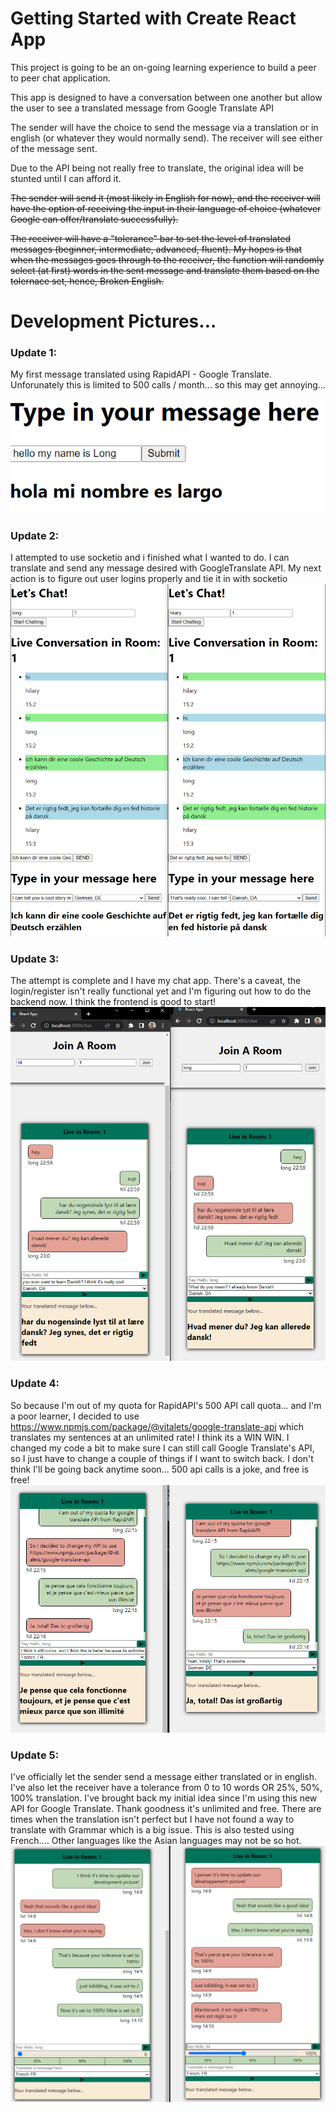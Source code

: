 # Getting Started with Create React App

This project is going to be an on-going learning experience to build a peer to peer chat application.

This app is designed to have a conversation between one another but allow the user to see a translated message from Google Translate API

The sender will have the choice to send the message via a translation or in english (or whatever they would normally send). The receiver will see either of the message sent.

Due to the API being not really free to translate, the original idea will be stunted until I can afford it.

~~The sender will send it (most likely in English for now), and the receiver will have the option of receiving the input in their language of choice (whatever Google can offer/translate successfully).~~

~~The receiver will have a "tolerance" bar to set the level of translated messages (beginner, intermediate, advanced, fluent). My hopes is that when the messages goes through to the receiver, the function will randomly select (at first) words in the sent message and translate them based on the tolernace set, hence, Broken English.~~

# Development Pictures...

### Update 1:

My first message translated using RapidAPI - Google Translate. Unforunately this is limited to 500 calls / month... so this may get annoying...

![my first translated message!](./devImages/firstTranslatedMessage.png)

### Update 2:

I attempted to use socketio and i finished what I wanted to do. I can translate and send any message desired with GoogleTranslate API. My next action is to figure out user logins properly and tie it in with socketio
![Sockets and Translations!](./devImages/socketandtranslate.png)

### Update 3:

The attempt is complete and I have my chat app. There's a caveat, the login/register isn't really functional yet and I'm figuring out how to do the backend now. I think the frontend is good to start!
![CSS Chat and Translation!](./devImages/addedCSSToChat.png)

### Update 4:

So because I'm out of my quota for RapidAPI's 500 API call quota... and I'm a poor learner, I decided to use https://www.npmjs.com/package/@vitalets/google-translate-api which translates my sentences at an unlimited rate! I think its a WIN WIN. I changed my code a bit to make sure I can still call Google Translate's API, so I just have to change a couple of things if I want to switch back. I don't think I'll be going back anytime soon... 500 api calls is a joke, and free is free!
![Changed API. Nothing changed](./devImages/updatedAPItoUnlimtedUse.png)

### Update 5:

I've officially let the sender send a message either translated or in english. I've also let the receiver have a tolerance from 0 to 10 words OR 25%, 50%, 100% translation. I've brought back my initial idea since I'm using this new API for Google Translate. Thank goodness it's unlimited and free. There are times when the translation isn't perfect but I have not found a way to translate with Grammar which is a big issue. This is also tested using French.... Other languages like the Asian languages may not be so hot.
![Tolerance!!!](./devImages/updateTolerance.png)